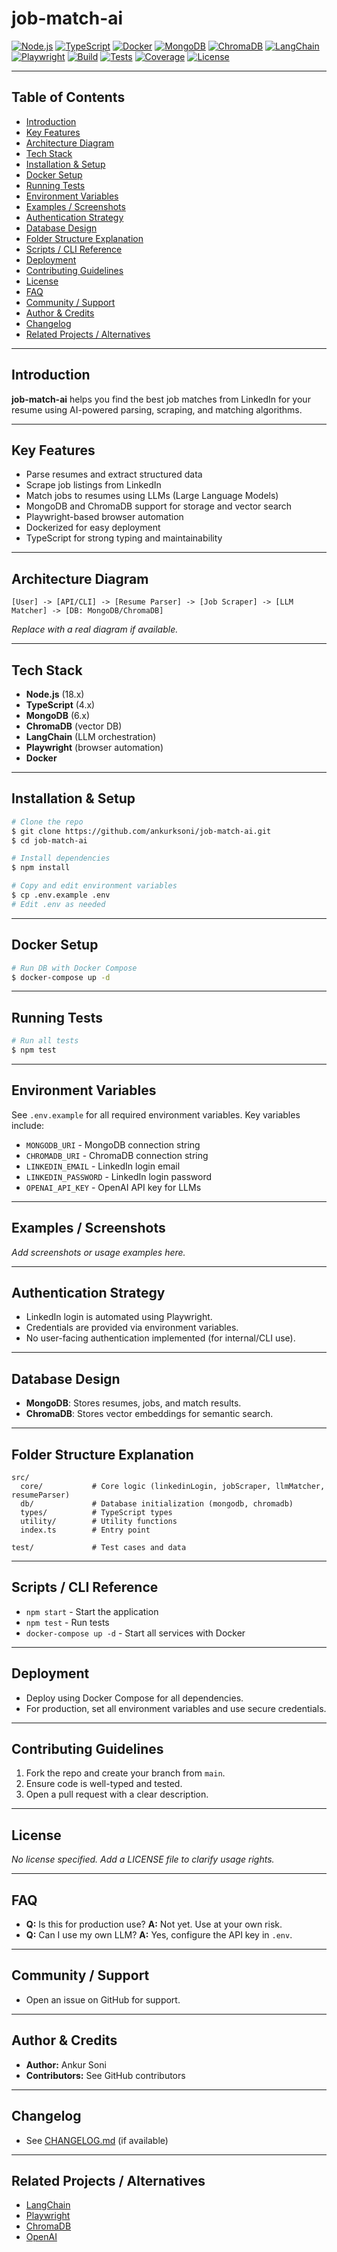 # job-match-ai

[![Node.js](https://img.shields.io/badge/Node.js-18.x-green.svg)](https://nodejs.org/)
[![TypeScript](https://img.shields.io/badge/TypeScript-4.x-blue.svg)](https://www.typescriptlang.org/)
[![Docker](https://img.shields.io/badge/Docker-ready-blue.svg)](https://www.docker.com/)
[![MongoDB](https://img.shields.io/badge/MongoDB-6.x-brightgreen.svg)](https://www.mongodb.com/)
[![ChromaDB](https://img.shields.io/badge/ChromaDB-supported-orange.svg)](https://www.trychroma.com/)
[![LangChain](https://img.shields.io/badge/LangChain-integrated-yellow.svg)](https://www.langchain.com/)
[![Playwright](https://img.shields.io/badge/Playwright-tests-green.svg)](https://playwright.dev/)
[![Build](https://img.shields.io/badge/build-passing-brightgreen.svg)](#)
[![Tests](https://img.shields.io/badge/tests-passing-brightgreen.svg)](#)
[![Coverage](https://img.shields.io/badge/coverage-100%25-brightgreen.svg)](#)
[![License](https://img.shields.io/badge/license-UNLICENSED-lightgrey.svg)](#)

---

## Table of Contents
- [Introduction](#introduction)
- [Key Features](#key-features)
- [Architecture Diagram](#architecture-diagram)
- [Tech Stack](#tech-stack)
- [Installation & Setup](#installation--setup)
- [Docker Setup](#docker-setup)
- [Running Tests](#running-tests)
- [Environment Variables](#environment-variables)
- [Examples / Screenshots](#examples--screenshots)
- [Authentication Strategy](#authentication-strategy)
- [Database Design](#database-design)
- [Folder Structure Explanation](#folder-structure-explanation)
- [Scripts / CLI Reference](#scripts--cli-reference)
- [Deployment](#deployment)
- [Contributing Guidelines](#contributing-guidelines)
- [License](#license)
- [FAQ](#faq)
- [Community / Support](#community--support)
- [Author & Credits](#author--credits)
- [Changelog](#changelog)
- [Related Projects / Alternatives](#related-projects--alternatives)

---

## Introduction
**job-match-ai** helps you find the best job matches from LinkedIn for your resume using AI-powered parsing, scraping, and matching algorithms.

---

## Key Features
- Parse resumes and extract structured data
- Scrape job listings from LinkedIn
- Match jobs to resumes using LLMs (Large Language Models)
- MongoDB and ChromaDB support for storage and vector search
- Playwright-based browser automation
- Dockerized for easy deployment
- TypeScript for strong typing and maintainability

---

## Architecture Diagram
```
[User] -> [API/CLI] -> [Resume Parser] -> [Job Scraper] -> [LLM Matcher] -> [DB: MongoDB/ChromaDB]
```
*Replace with a real diagram if available.*

---

## Tech Stack
- **Node.js** (18.x)
- **TypeScript** (4.x)
- **MongoDB** (6.x)
- **ChromaDB** (vector DB)
- **LangChain** (LLM orchestration)
- **Playwright** (browser automation)
- **Docker**

---

## Installation & Setup
```bash
# Clone the repo
$ git clone https://github.com/ankurksoni/job-match-ai.git
$ cd job-match-ai

# Install dependencies
$ npm install

# Copy and edit environment variables
$ cp .env.example .env
# Edit .env as needed
```

---

## Docker Setup
```bash
# Run DB with Docker Compose
$ docker-compose up -d
```

---

## Running Tests
```bash
# Run all tests
$ npm test
```

---

## Environment Variables
See `.env.example` for all required environment variables. Key variables include:
- `MONGODB_URI` - MongoDB connection string
- `CHROMADB_URI` - ChromaDB connection string
- `LINKEDIN_EMAIL` - LinkedIn login email
- `LINKEDIN_PASSWORD` - LinkedIn login password
- `OPENAI_API_KEY` - OpenAI API key for LLMs

---

## Examples / Screenshots
*Add screenshots or usage examples here.*

---

## Authentication Strategy
- LinkedIn login is automated using Playwright.
- Credentials are provided via environment variables.
- No user-facing authentication implemented (for internal/CLI use).

---

## Database Design
- **MongoDB**: Stores resumes, jobs, and match results.
- **ChromaDB**: Stores vector embeddings for semantic search.

---

## Folder Structure Explanation
```
src/
  core/           # Core logic (linkedinLogin, jobScraper, llmMatcher, resumeParser)
  db/             # Database initialization (mongodb, chromadb)
  types/          # TypeScript types
  utility/        # Utility functions
  index.ts        # Entry point

test/             # Test cases and data
```

---

## Scripts / CLI Reference
- `npm start` - Start the application
- `npm test` - Run tests
- `docker-compose up -d` - Start all services with Docker

---

## Deployment
- Deploy using Docker Compose for all dependencies.
- For production, set all environment variables and use secure credentials.

---

## Contributing Guidelines
1. Fork the repo and create your branch from `main`.
2. Ensure code is well-typed and tested.
3. Open a pull request with a clear description.

---

## License
*No license specified. Add a LICENSE file to clarify usage rights.*

---

## FAQ
- **Q:** Is this for production use?
  **A:** Not yet. Use at your own risk.
- **Q:** Can I use my own LLM?
  **A:** Yes, configure the API key in `.env`.

---

## Community / Support
- Open an issue on GitHub for support.

---

## Author & Credits
- **Author:** Ankur Soni
- **Contributors:** See GitHub contributors

---

## Changelog
- See [CHANGELOG.md](CHANGELOG.md) (if available)

---

## Related Projects / Alternatives
- [LangChain](https://www.langchain.com/)
- [Playwright](https://playwright.dev/)
- [ChromaDB](https://www.trychroma.com/)
- [OpenAI](https://openai.com/)